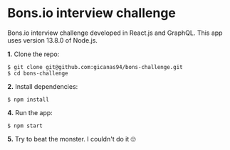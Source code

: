 # Bons.io interview challenge

Bons.io interview challenge developed in React.js and GraphQL. This app uses version 13.8.0 of Node.js.

**1.** Clone the repo:

```
$ git clone git@github.com:gicanas94/bons-challenge.git
$ cd bons-challenge
```

**2.** Install dependencies:

```
$ npm install
```

**4.** Run the app:

```
$ npm start
```

**5.** Try to beat the monster. I couldn't do it 🙄
